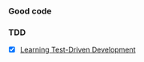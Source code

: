 ### Good code

### TDD

* [x] [Learning Test-Driven Development](https://learning.oreilly.com/library/view/learning-test-driven-development/9781098106461/)
